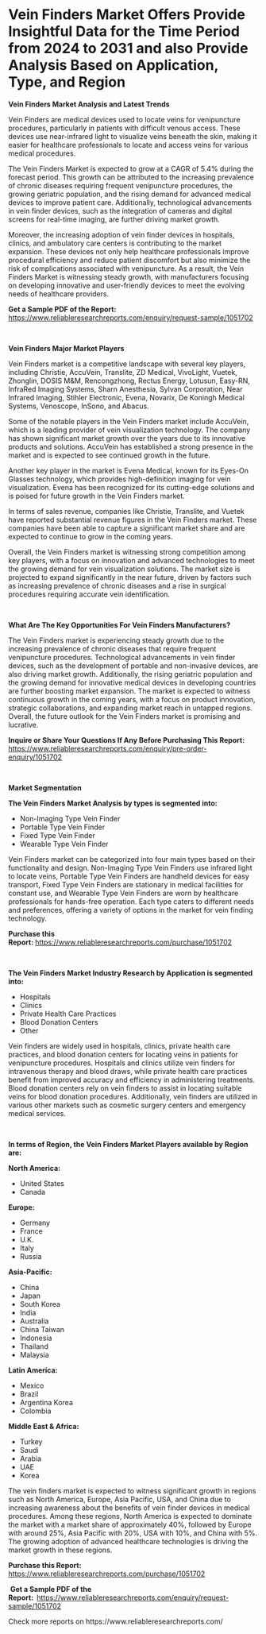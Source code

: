 <p><h1>Vein Finders Market Offers Provide Insightful Data for the Time Period from 2024 to 2031 and also Provide Analysis Based on Application, Type, and Region</h1></p><p><strong>Vein Finders Market Analysis and Latest Trends</strong></p>
<p><p>Vein Finders are medical devices used to locate veins for venipuncture procedures, particularly in patients with difficult venous access. These devices use near-infrared light to visualize veins beneath the skin, making it easier for healthcare professionals to locate and access veins for various medical procedures.</p><p>The Vein Finders Market is expected to grow at a CAGR of 5.4% during the forecast period. This growth can be attributed to the increasing prevalence of chronic diseases requiring frequent venipuncture procedures, the growing geriatric population, and the rising demand for advanced medical devices to improve patient care. Additionally, technological advancements in vein finder devices, such as the integration of cameras and digital screens for real-time imaging, are further driving market growth.</p><p>Moreover, the increasing adoption of vein finder devices in hospitals, clinics, and ambulatory care centers is contributing to the market expansion. These devices not only help healthcare professionals improve procedural efficiency and reduce patient discomfort but also minimize the risk of complications associated with venipuncture. As a result, the Vein Finders Market is witnessing steady growth, with manufacturers focusing on developing innovative and user-friendly devices to meet the evolving needs of healthcare providers.</p></p>
<p><strong>Get a Sample PDF of the Report:&nbsp;</strong> <a href="https://www.reliableresearchreports.com/enquiry/request-sample/1051702">https://www.reliableresearchreports.com/enquiry/request-sample/1051702</a></p>
<p>&nbsp;</p>
<p><strong>Vein Finders Major Market Players</strong></p>
<p><p>Vein Finders market is a competitive landscape with several key players, including Christie, AccuVein, Translite, ZD Medical, VivoLight, Vuetek, Zhonglin, DOSIS M&M, Rencongzhong, Rectus Energy, Lotusun, Easy-RN, InfraRed Imaging Systems, Sharn Anesthesia, Sylvan Corporation, Near Infrared Imaging, Stihler Electronic, Evena, Novarix, De Koningh Medical Systems, Venoscope, InSono, and Abacus.</p><p>Some of the notable players in the Vein Finders market include AccuVein, which is a leading provider of vein visualization technology. The company has shown significant market growth over the years due to its innovative products and solutions. AccuVein has established a strong presence in the market and is expected to see continued growth in the future.</p><p>Another key player in the market is Evena Medical, known for its Eyes-On Glasses technology, which provides high-definition imaging for vein visualization. Evena has been recognized for its cutting-edge solutions and is poised for future growth in the Vein Finders market.</p><p>In terms of sales revenue, companies like Christie, Translite, and Vuetek have reported substantial revenue figures in the Vein Finders market. These companies have been able to capture a significant market share and are expected to continue to grow in the coming years.</p><p>Overall, the Vein Finders market is witnessing strong competition among key players, with a focus on innovation and advanced technologies to meet the growing demand for vein visualization solutions. The market size is projected to expand significantly in the near future, driven by factors such as increasing prevalence of chronic diseases and a rise in surgical procedures requiring accurate vein identification.</p></p>
<p>&nbsp;</p>
<p><strong>What Are The Key Opportunities For Vein Finders Manufacturers?</strong></p>
<p><p>The Vein Finders market is experiencing steady growth due to the increasing prevalence of chronic diseases that require frequent venipuncture procedures. Technological advancements in vein finder devices, such as the development of portable and non-invasive devices, are also driving market growth. Additionally, the rising geriatric population and the growing demand for innovative medical devices in developing countries are further boosting market expansion. The market is expected to witness continuous growth in the coming years, with a focus on product innovation, strategic collaborations, and expanding market reach in untapped regions. Overall, the future outlook for the Vein Finders market is promising and lucrative.</p></p>
<p><strong>Inquire or Share Your Questions If Any Before Purchasing This Report:</strong> <a href="https://www.reliableresearchreports.com/enquiry/pre-order-enquiry/1051702">https://www.reliableresearchreports.com/enquiry/pre-order-enquiry/1051702</a></p>
<p>&nbsp;</p>
<p><strong>Market Segmentation</strong></p>
<p><strong>The Vein Finders Market Analysis by types is segmented into:</strong></p>
<p><ul><li>Non-Imaging Type Vein Finder</li><li>Portable Type Vein Finder</li><li>Fixed Type Vein Finder</li><li>Wearable Type Vein Finder</li></ul></p>
<p><p>Vein Finders market can be categorized into four main types based on their functionality and design. Non-Imaging Type Vein Finders use infrared light to locate veins, Portable Type Vein Finders are handheld devices for easy transport, Fixed Type Vein Finders are stationary in medical facilities for constant use, and Wearable Type Vein Finders are worn by healthcare professionals for hands-free operation. Each type caters to different needs and preferences, offering a variety of options in the market for vein finding technology.</p></p>
<p><strong>Purchase this Report:&nbsp;</strong><a href="https://www.reliableresearchreports.com/purchase/1051702">https://www.reliableresearchreports.com/purchase/1051702</a></p>
<p>&nbsp;</p>
<p><strong>The Vein Finders Market Industry Research by Application is segmented into:</strong></p>
<p><ul><li>Hospitals</li><li>Clinics</li><li>Private Health Care Practices</li><li>Blood Donation Centers</li><li>Other</li></ul></p>
<p><p>Vein finders are widely used in hospitals, clinics, private health care practices, and blood donation centers for locating veins in patients for venipuncture procedures. Hospitals and clinics utilize vein finders for intravenous therapy and blood draws, while private health care practices benefit from improved accuracy and efficiency in administering treatments. Blood donation centers rely on vein finders to assist in locating suitable veins for blood donation procedures. Additionally, vein finders are utilized in various other markets such as cosmetic surgery centers and emergency medical services.</p></p>
<p>&nbsp;</p>
<p><strong>In terms of Region, the Vein Finders Market Players available by Region are:</strong></p>
<p>
    <p> <strong> North America: </strong>
        <ul>
            <li>United States</li>
            <li>Canada</li>
        </ul>
        </p> 
    <p> <strong> Europe: </strong>
        <ul>
            <li>Germany</li>
            <li>France</li>
            <li>U.K.</li>
            <li>Italy</li>
            <li>Russia</li>
        </ul>
        </p> 
    <p> <strong> Asia-Pacific: </strong>
        <ul>
            <li>China</li>
            <li>Japan</li>
            <li>South Korea</li>
            <li>India</li>
            <li>Australia</li>
            <li>China Taiwan</li>
            <li>Indonesia</li>
            <li>Thailand</li>
            <li>Malaysia</li>
        </ul>
        </p> 
    <p> <strong> Latin America: </strong>
        <ul>
            <li>Mexico</li>
            <li>Brazil</li>
            <li>Argentina Korea</li>
            <li>Colombia</li>
        </ul>
        </p> 
    <p> <strong> Middle East & Africa: </strong>
        <ul>
            <li>Turkey</li>
            <li>Saudi</li>
            <li>Arabia</li>
            <li>UAE</li>
            <li>Korea</li>
        </ul>
    </p>
    </p>
<p><p>The vein finders market is expected to witness significant growth in regions such as North America, Europe, Asia Pacific, USA, and China due to increasing awareness about the benefits of vein finder devices in medical procedures. Among these regions, North America is expected to dominate the market with a market share of approximately 40%, followed by Europe with around 25%, Asia Pacific with 20%, USA with 10%, and China with 5%. The growing adoption of advanced healthcare technologies is driving the market growth in these regions.</p></p>
<p><strong>Purchase this Report: </strong><a href="https://www.reliableresearchreports.com/purchase/1051702">https://www.reliableresearchreports.com/purchase/1051702</a></p>
<p>&nbsp;<strong>Get a Sample PDF of the Report:&nbsp;&nbsp;</strong><a href="https://www.reliableresearchreports.com/enquiry/request-sample/1051702">https://www.reliableresearchreports.com/enquiry/request-sample/1051702</a></p>
<p><strong></strong></p>
<p>Check more reports on https://www.reliableresearchreports.com/</p>